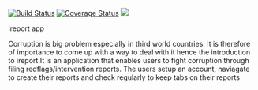 [![Build Status](https://travis-ci.com/flocka12/IREPORTER-APP.svg?branch=Develope)](https://travis-ci.com/flocka12/IREPORTER-APP)
[![Coverage Status](https://coveralls.io/repos/github/flocka12/IREPORTER-APP/badge.svg?branch=Develope)](https://coveralls.io/github/flocka12/IREPORTER-APP?branch=Develope)
<a href="https://codeclimate.com/github/flocka12/IREPORTER-APP/maintainability"><img src="https://api.codeclimate.com/v1/badges/03aa2549246982e90da0/maintainability" /></a>

ireport app

Corruption is big problem especially in third world countries. It is therefore of importance to come up with a way to deal with it hence the introduction to ireport.It is an application that enables users to fight corruption through filing redflags/intervention reports. The users setup an account, naviagate to create their reports and check regularly to keep tabs on their reports

